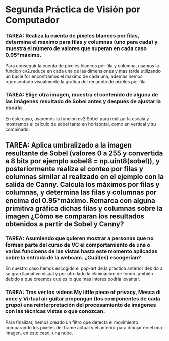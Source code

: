 # Segunda Práctica de Visión por Computador

### TAREA: Realiza la cuenta de píxeles blancos por filas, determina el máximo para filas y columnas (uno para cada) y muestra el número de valores que superan en cada caso 0.95*máximo.

Para conseguir la cuenta de pixeles blancos por fila y columna, usamos la funcion cv2.reduce en cada una de las dimensiones y mas tarde utilizando un bucle for encontramos el maximo de cada una, además hemos representado visualmente la grafica del recuento de pixeles por fila.


### TAREA: Elige otra imagen, muestra el contenido de alguna de las imágenes resultado de Sobel antes y después de ajustar la escala

En este caso, usaremos la funcion cv2.Sobel para realizar la escala y mostramos el calculo de sobel tanto en horizontal, como en vertical y su combinado.

## TAREA: Aplica umbralizado a la imagen resultante de Sobel (valores 0 a 255 y convertida a 8 bits por ejemplo sobel8 = np.uint8(sobel)), y posteriormente realiza el conteo por filas y columnas similar al realizado en el ejemplo con la salida de Canny. Calcula los máximos por filas y columnas, y determina las filas y columnas por encima del 0.95*máximo. Remarca con alguna primitiva gráfica dichas filas y columnas sobre la imagen ¿Cómo se comparan los resultados obtenidos a partir de Sobel y Canny?



### TAREA: Asumiendo que quieren mostrar a personas que no forman parte del curso de VC el comportamiento de una o varias funcioens de las vistas hasta este momento aplicadas sobre la entrada de la webcam. ¿Cuál(es) escogerían?

En nuestro caso hemos escogido el pop-art de la practica anterior debido a su gran llamativo visual y por otro lado la eliminacion de fondo también debido a que creemos que es lo que mas interes podria levantar.

### TAREA: Tras ver los vídeos My little piece of privacy, Messa di voce y Virtual air guitar propongan (los componentes de cada grupo) una reinterpretación del procesamiento de imágenes con las técnicas vistas o que conozcan.

Para finalizar, hemos creado un filtro que detecta el movimiento comparando los pixeles del frame actual y el anterior
para dibujar en el una imagen, en este caso, una nube.
